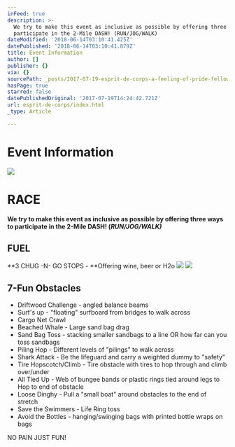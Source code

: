 ```yaml
---
inFeed: true
description: >-
  We try to make this event as inclusive as possible by offering three ways to
  participate in the 2-Mile DASH! (RUN/JOG/WALK)
dateModified: '2018-06-14T03:10:41.425Z'
datePublished: '2018-06-14T03:10:41.879Z'
title: Event Information
author: []
publisher: {}
via: {}
sourcePath: _posts/2017-07-19-esprit-de-corps-a-feeling-of-pride-fellowship-and-common.md
hasPage: true
starred: false
datePublishedOriginal: '2017-07-19T14:24:42.721Z'
url: esprit-de-corps/index.html
_type: Article

---
```

# **Event Information**
![](https://the-grid-user-content.s3-us-west-2.amazonaws.com/9ab9eadd-b68d-4c0e-8332-4ac2970d9e63.jpg)

# **RACE**

**We try to make this event as inclusive as possible by offering three ways to participate in the 2-Mile DASH! (**_**RUN/JOG/WALK)**_

## **FUEL**

**3 CHUG -N- GO STOPS - **Offering wine, beer or H2o
![](https://the-grid-user-content.s3-us-west-2.amazonaws.com/1634cc21-cd7a-4164-9f78-820865d875e4.jpg)
![](https://the-grid-user-content.s3-us-west-2.amazonaws.com/b871507d-cef5-4375-8dd9-d298a33cefa4.jpg)

## **7-Fun Obstacles**

* Driftwood Challenge - angled balance beams
* Surf's up - "floating" surfboard from bridges to walk across
* Cargo Net Crawl
* Beached Whale - Large sand bag drag
* Sand Bag Toss - stacking smaller sandbags to a line OR how far can you toss sandbags
* Piling Hop - Different levels of "pilings" to walk across
* Shark Attack - Be the lifeguard and carry a weighted dummy to "safety"
* Tire Hopscotch/Climb - Tire obstacle with tires to hop through and climb over/under
* All Tied Up - Web of bungee bands or plastic rings tied around legs to Hop to end of obstacle
* Loose Dinghy - Pull a "small boat" around obstacles to the end of stretch
* Save the Swimmers - Life Ring toss
* Avoid the Bottles - hanging/swinging bags with printed bottle wraps on bags

NO PAIN JUST FUN!